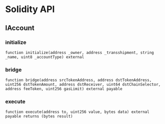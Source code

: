 # Solidity API

## IAccount

### initialize

```solidity
function initialize(address _owner, address _transshipment, string _name, uint8 _accountType) external
```

### bridge

```solidity
function bridge(address srcTokenAddress, address dstTokenAddress, uint256 dstTokenAmount, address dstReceiver, uint64 dstChainSelector, address feeToken, uint256 gasLimit) external payable
```

### execute

```solidity
function execute(address to, uint256 value, bytes data) external payable returns (bytes result)
```

